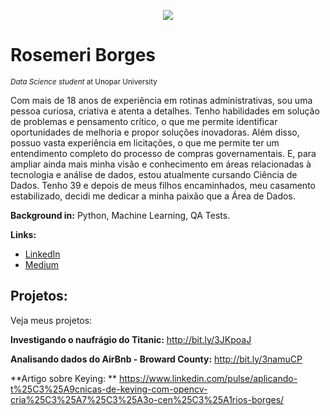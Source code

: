 <p align="center">
  <img src="https://user-images.githubusercontent.com/122793017/226485895-75f3dafd-af21-4479-924b-0e7b789c7b9a.png" >
</p>

# Rosemeri Borges
<sub>*Data Science student* at Unopar University</sub>

Com mais de 18 anos de experiência em rotinas administrativas, sou uma pessoa curiosa, criativa e atenta a detalhes. Tenho habilidades em solução de problemas e pensamento crítico, o que me permite identificar oportunidades de melhoria e propor soluções inovadoras.
Além disso, possuo vasta experiência em licitações, o que me permite ter um entendimento completo do processo de compras governamentais. E, para ampliar ainda mais minha visão e conhecimento em áreas relacionadas à tecnologia e análise de dados, estou atualmente cursando Ciência de Dados.
Tenho 39 e depois de meus filhos encaminhados, meu casamento estabilizado, decidi me dedicar a minha paixão que a Área de Dados.

**Background in:** Python, Machine Learning, QA Tests.

**Links:**
* [LinkedIn](https://www.linkedin.com/in/rosemeri-borges-92b486237/)
* [Medium](https://medium.com/@roseborges_85835)

## Projetos:
Veja meus projetos:

**Investigando o naufrágio do Titanic:** http://bit.ly/3JKpoaJ

**Analisando dados do AirBnb - Broward County:** http://bit.ly/3namuCP

**Artigo sobre Keying: ** https://www.linkedin.com/pulse/aplicando-t%25C3%25A9cnicas-de-keying-com-opencv-cria%25C3%25A7%25C3%25A3o-cen%25C3%25A1rios-borges/
